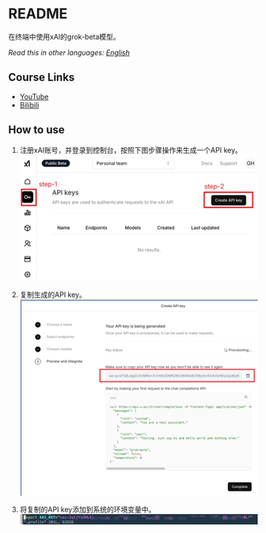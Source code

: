 # README
在终端中使用xAI的grok-beta模型。

_Read this in other languages:_
[_English_](README.en-US.md)

## Course Links

* [YouTube](https://www.bilibili.com/video/BV1qsUxYaEpc/)
* [Bilibili](https://www.bilibili.com/video/BV1qsUxYaEpc/)

## How to use

1. 注册xAI账号，并登录到控制台，按照下图步骤操作来生成一个API key。
![img](./img/key-1.jpg)

2. 复制生成的API key。
![img](./img/key-2.jpg)

3. 将复制的API key添加到系统的环境变量中。
![img](./img/key-3.jpg)

